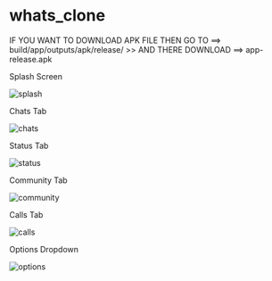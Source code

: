 # whats_clone


IF YOU WANT TO DOWNLOAD APK FILE THEN GO TO ==> build/app/outputs/apk/release/ >> AND THERE DOWNLOAD ==>   app-release.apk


Splash Screen

![splash](https://user-images.githubusercontent.com/62845979/224547009-05caae5d-c4df-4fff-9d61-0d7070d9b245.jpeg)


Chats Tab 

![chats](https://user-images.githubusercontent.com/62845979/224547039-e989154b-8856-4416-873d-c35a1d7dd1ef.jpeg)


Status Tab

![status](https://user-images.githubusercontent.com/62845979/224547049-2b0e3407-8732-40cc-87c3-9d5cff00bd80.jpeg)



Community Tab

![community](https://user-images.githubusercontent.com/62845979/224547056-68c2a988-eac5-47cb-ab72-ca0ab4721f74.jpeg)


Calls Tab

![calls](https://user-images.githubusercontent.com/62845979/224547062-73f97c88-3f7f-4301-82a3-272e8cb20225.jpeg)


Options Dropdown

![options](https://user-images.githubusercontent.com/62845979/224547068-d1d78e38-2140-41e4-8ea4-e15ca0b5946c.jpeg)




